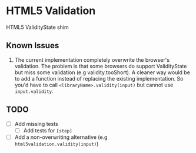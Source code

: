 # HTML5 Validation

HTML5 ValidityState shim

## Known Issues

1. The current implementation completely overwrite the browser's validation.
The problem is that some browsers do support ValidityState but miss some validation (e.g validity.tooShort).
A cleaner way would be to add a function instead of replacing the existing implementation.
So you'd have to call `<libraryName>.validity(input)` but cannot use `input.validity`.

## TODO

* [ ] Add missing tests
  * [ ] Add tests for `[step]`
* [ ] Add a non-overwriting alternative (e.g `html5validation.validity(input)`)
